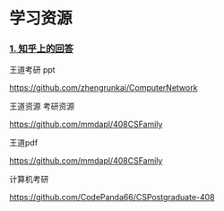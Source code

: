 # 学习资源

### [1. 知乎上的回答](https://www.zhihu.com/question/48076244)





王道考研 ppt

https://github.com/zhengrunkai/ComputerNetwork

王道资源   考研资源

https://github.com/mmdapl/408CSFamily

王道pdf

https://github.com/mmdapl/408CSFamily



计算机考研

https://github.com/CodePanda66/CSPostgraduate-408